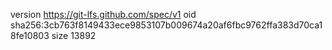 version https://git-lfs.github.com/spec/v1
oid sha256:3cb763f8149433ece9853107b009674a20af6fbc9762ffa383d70ca18fe10803
size 13892
